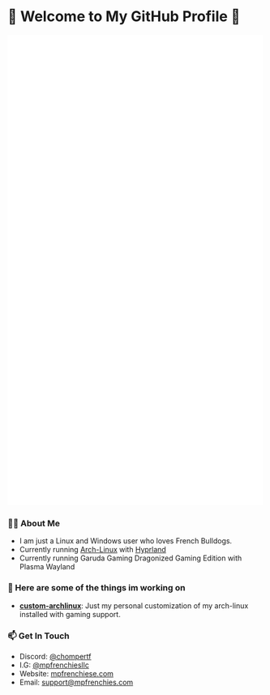 <h1>👋 Welcome to My GitHub Profile 👋</h1>

<img src="/github-metrics.svg" alt="Metrics">

### 👨‍🦲 About Me
- I am just a Linux and Windows user who loves French Bulldogs.
- Currently running <a href="https://archlinux.org/">Arch-Linux</a> with <a href="https://hyprland.org/">Hyprland</a>
- Currently running Garuda Gaming Dragonized Gaming Edition with Plasma Wayland

### 🧠 Here are some of the things im working on
- [**custom-archlinux**](https://github.com/cannomaly/custom-archlinux): Just my personal customization of my arch-linux installed with gaming support.

### 📫 Get In Touch
- Discord: [@chompertf](https://discord.gg/aVyAwTS3eN)
- I.G: [@mpfrenchiesllc](https://www.instagram.com/mpfrenchiesllc/)
- Website: [mpfrenchiese.com](http://www.mpfrenchies.com)
- Email: support@mpfrenchies.com
